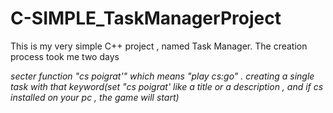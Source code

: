 # C-SIMPLE_TaskManagerProject

This is my very simple C++ project , named Task Manager. The creation process took me two days


_secter function "cs poigrat'" which means "play cs:go" . creating a single task with that keyword(set "cs poigrat' like a title or a description , and if cs installed on your pc , the game will start)_
